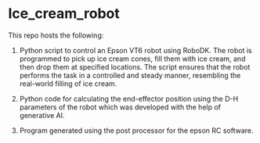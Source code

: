 # Ice_cream_robot

This repo hosts the following:
1. Python script to control an Epson VT6 robot using RoboDK. The robot is programmed to pick up ice cream cones, fill them with ice cream, and then drop them at specified locations. The script ensures that the robot performs the task in a controlled and steady manner, resembling the real-world filling of ice cream.

2. Python code for calculating the end-effector position using the D-H parameters of the robot which was developed with the help of generative AI. 

3. Program generated using the post processor for the epson RC software.